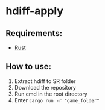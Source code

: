 # hdiff-apply

## Requirements:
- [Rust](https://www.rust-lang.org/tools/install)

## How to use:
1. Extract hdiff to SR folder
2. Download the repository
3. Run cmd in the root directory
4. Enter ```cargo run -r "game_folder"```